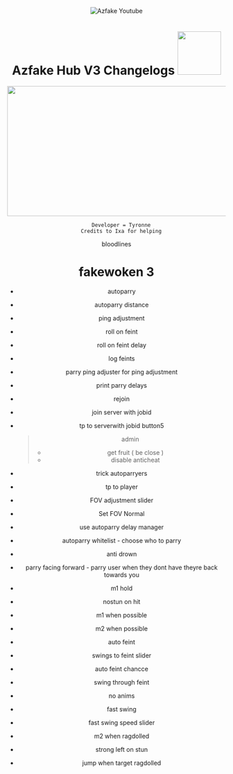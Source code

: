 <div id="badges" align = 'center'>
  <img src="https://img.shields.io/badge/YouTube-FF0000?style=for-the-badge&logo=youtube&logoColor=white" alt="Azfake Youtube"/>
</div>


<h1 align = 'center'>
  Azfake Hub V3 Changelogs
  <img src="https://media.giphy.com/media/hvRJCLFzcasrR4ia7z/giphy.gif" width="100px"/>
</h1>
<div align="center">
  <img src="https://media.giphy.com/media/jpbnoe3UIa8TU8LM13/giphy.gif" width="600" height="300"/>
</div>

<div align = 'center'>
     
       Developer = Tyronne
       Credits to Ixa for helping
       
</div>


<div align = 'center'
     # misc
      rah rah rah
</div>
bloodlines


# fakewoken 3
- autoparry
- autoparry distance
- ping adjustment
- roll on feint
- roll on feint delay
- log feints
- parry ping adjuster for ping adjustment
- print parry delays
- rejoin
- join server with jobid
- tp to serverwith jobid button5


  > admin
    >- get fruit ( be close )
    >- disable anticheat



- trick autoparryers
- tp to player
- FOV adjustment slider
- Set FOV Normal
- use autoparry delay manager
- autoparry whitelist - choose who to parry
- anti drown
- parry facing forward - parry user when they dont have theyre back towards you
- m1 hold
- nostun on hit
- m1 when possible
- m2 when possible
- auto feint
- swings to feint slider
- auto feint chancce
- swing through feint
- no anims
- fast swing
- fast swing speed slider
- m2 when ragdolled
- strong left on stun
- jump when target ragdolled
